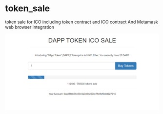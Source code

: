 # token_sale
token sale for ICO including token contract and ICO contract And Metamask web browser integration

![](tokensale.png)
